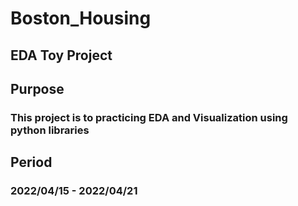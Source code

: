 # Boston_Housing
## EDA Toy Project
## Purpose
### This project is to practicing EDA and Visualization using python libraries
## Period 
### 2022/04/15 - 2022/04/21

